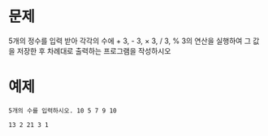# 문제
5개의 정수를 입력 받아 각각의 수에 + 3, - 3, × 3, / 3, % 3의 연산을 실행하여 그 값을 저장한 후 차례대로 출력하는 프로그램을 작성하시오 

# 예제
```
5개의 수를 입력하시오. 10 5 7 9 10
```
```
13 2 21 3 1
```
